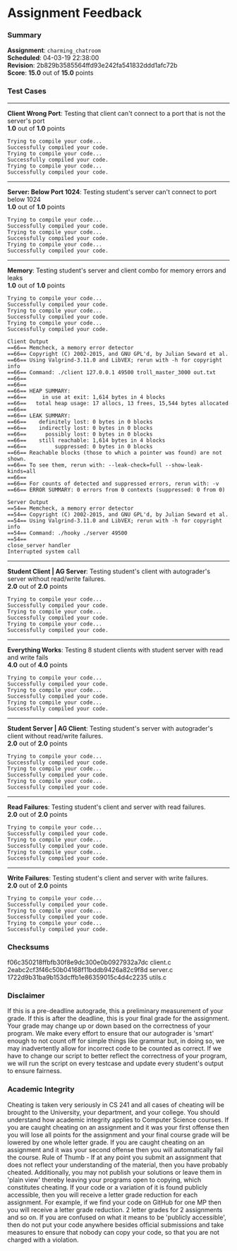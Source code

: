 # Assignment Feedback

### Summary

**Assignment**: `charming_chatroom`  
**Scheduled**: 04-03-19 22:38:00  
**Revision**: 2b829b3585564ffd93e242fa541832ddd1afc72b  
**Score**: **15.0** out of **15.0** points

### Test Cases
---

**Client Wrong Port**: Testing that client can't connect to a port that is not the server's port  
**1.0** out of **1.0** points
```
Trying to compile your code...
Successfully compiled your code.
Trying to compile your code...
Successfully compiled your code.
Trying to compile your code...
Successfully compiled your code.
```
---

**Server: Below Port 1024**: Testing student's server can't connect to port below 1024  
**1.0** out of **1.0** points
```
Trying to compile your code...
Successfully compiled your code.
Trying to compile your code...
Successfully compiled your code.
Trying to compile your code...
Successfully compiled your code.
```
---

**Memory**: Testing student's server and client combo for memory errors and leaks  
**1.0** out of **1.0** points
```
Trying to compile your code...
Successfully compiled your code.
Trying to compile your code...
Successfully compiled your code.
Trying to compile your code...
Successfully compiled your code.

Client Output
==66== Memcheck, a memory error detector
==66== Copyright (C) 2002-2015, and GNU GPL'd, by Julian Seward et al.
==66== Using Valgrind-3.11.0 and LibVEX; rerun with -h for copyright info
==66== Command: ./client 127.0.0.1 49500 troll_master_3000 out.txt
==66== 
==66== 
==66== HEAP SUMMARY:
==66==     in use at exit: 1,614 bytes in 4 blocks
==66==   total heap usage: 17 allocs, 13 frees, 15,544 bytes allocated
==66== 
==66== LEAK SUMMARY:
==66==    definitely lost: 0 bytes in 0 blocks
==66==    indirectly lost: 0 bytes in 0 blocks
==66==      possibly lost: 0 bytes in 0 blocks
==66==    still reachable: 1,614 bytes in 4 blocks
==66==         suppressed: 0 bytes in 0 blocks
==66== Reachable blocks (those to which a pointer was found) are not shown.
==66== To see them, rerun with: --leak-check=full --show-leak-kinds=all
==66== 
==66== For counts of detected and suppressed errors, rerun with: -v
==66== ERROR SUMMARY: 0 errors from 0 contexts (suppressed: 0 from 0)

Server Output
==54== Memcheck, a memory error detector
==54== Copyright (C) 2002-2015, and GNU GPL'd, by Julian Seward et al.
==54== Using Valgrind-3.11.0 and LibVEX; rerun with -h for copyright info
==54== Command: ./hooky ./server 49500
==54== 
close_server handler
Interrupted system call
```
---

**Student Client | AG Server**: Testing student's client with autograder's server without read/write failures.  
**2.0** out of **2.0** points
```
Trying to compile your code...
Successfully compiled your code.
Trying to compile your code...
Successfully compiled your code.
Trying to compile your code...
Successfully compiled your code.
```
---

**Everything Works**: Testing 8 student clients with student server with read and write fails  
**4.0** out of **4.0** points
```
Trying to compile your code...
Successfully compiled your code.
Trying to compile your code...
Successfully compiled your code.
Trying to compile your code...
Successfully compiled your code.
```
---

**Student Server | AG Client**: Testing student's server with autograder's client without read/write failures.  
**2.0** out of **2.0** points
```
Trying to compile your code...
Successfully compiled your code.
Trying to compile your code...
Successfully compiled your code.
Trying to compile your code...
Successfully compiled your code.
```
---

**Read Failures**: Testing student's client and server with read failures.  
**2.0** out of **2.0** points
```
Trying to compile your code...
Successfully compiled your code.
Trying to compile your code...
Successfully compiled your code.
Trying to compile your code...
Successfully compiled your code.
```
---

**Write Failures**: Testing student's client and server with write failures.  
**2.0** out of **2.0** points
```
Trying to compile your code...
Successfully compiled your code.
Trying to compile your code...
Successfully compiled your code.
Trying to compile your code...
Successfully compiled your code.
```
### Checksums

f06c350218ffbfb30f8e9dc300e0b0927932a7dc client.c  
2eabc2cf3f46c50b04168f11bddb9426a82c9f8d server.c  
1722d9b31ba9b153dcffb1e86359015c4d4c2235 utils.c


### Disclaimer
If this is a pre-deadline autograde, this a preliminary measurement of your grade.
If this is after the deadline, this is your final grade for the assignment.
Your grade may change up or down based on the correctness of your program.
We make every effort to ensure that our autograder is 'smart' enough to not count off
for simple things like grammar but, in doing so, we may inadvertently allow for
incorrect code to be counted as correct.
If we have to change our script to better reflect the correctness of your program,
we will run the script on every testcase and update every student's output to ensure fairness.



### Academic Integrity
Cheating is taken very seriously in CS 241 and all cases of cheating will be brought to the University, your department, and your college.
You should understand how academic integrity applies to Computer Science courses.
If you are caught cheating on an assignment and it was your first offense then you will lose all points for the assignment and your final course
grade will be lowered by one whole letter grade. If you are caught cheating on an assignment and it was your second offense then you will automatically fail the course.
Rule of Thumb - If at any point you submit an assignment that does not reflect your understanding of the material, then you have probably cheated.
Additionally, you may not publish your solutions or leave them in 'plain view' thereby leaving your programs open to copying, which constitutes cheating.
If your code or a variation of it is found publicly accessible, then you will receive a letter grade reduction for each assignment.
For example, if we find your code on GitHub for one MP then you will receive a letter grade reduction. 2 letter grades for 2 assignments and so on.
If you are confused on what it means to be 'publicly accessible', then do not put your code anywhere besides official submissions and take measures
to ensure that nobody can copy your code, so that you are not charged with a violation.


